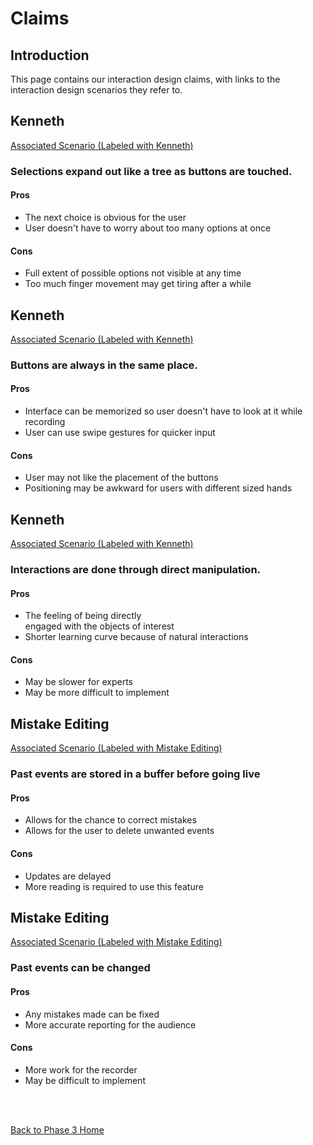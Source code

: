 <h1>Claims</h1>

<h2>Introduction</h2>

<p>This page contains our interaction design claims, with links to the interaction design scenarios they refer to.<br>
</p>

<h2>Kenneth</h2>
<a href='http://code.google.com/p/cs-3724-group1/wiki/Phase3Scenarios'>Associated Scenario (Labeled with Kenneth)</a>

<h3> Selections expand out like a tree as buttons are touched. </h3>
<h4> Pros </h4>
<ul>
<li> The next choice is obvious for the user </li>
<li> User doesn't have to worry about too many options at once</li>
</ul>

<h4> Cons </h4>
<ul>
<li> Full extent of possible options not visible at any time </li>
<li> Too much finger movement may get tiring after a while</li>
</ul>

<h2>Kenneth</h2>
<a href='http://code.google.com/p/cs-3724-group1/wiki/Phase3Scenarios'>Associated Scenario (Labeled with Kenneth)</a>

<h3> Buttons are always in the same place. </h3>
<h4> Pros </h4>
<ul>
<li> Interface can be memorized so user doesn't have to look at it while recording </li>
<li> User can use swipe gestures for quicker input </li>
</ul>

<h4> Cons </h4>
<ul>
<li> User may not like the placement of the buttons </li>
<li> Positioning may be awkward for users with different sized hands</li>
</ul>

<h2>Kenneth</h2>
<a href='http://code.google.com/p/cs-3724-group1/wiki/Phase3Scenarios'>Associated Scenario (Labeled with Kenneth)</a>

<h3> Interactions are done through direct manipulation. </h3>
<h4> Pros </h4>
<ul>
<li> The feeling of being directly<br>
engaged with the objects of interest </li>
<li> Shorter learning curve because of natural interactions </li>
</ul>

<h4> Cons </h4>
<ul>
<li> May be slower for experts </li>
<li> May be more difficult to implement </li>
</ul>

<h2>Mistake Editing</h2>
<a href='http://code.google.com/p/cs-3724-group1/wiki/Phase3Scenarios'>Associated Scenario (Labeled with Mistake Editing)</a>

<h3> Past events are stored in a buffer before going live </h3>
<h4> Pros </h4>
<ul>
<li> Allows for the chance to correct mistakes </li>
<li> Allows for the user to delete unwanted events </li>
</ul>

<h4> Cons </h4>
<ul>
<li> Updates are delayed </li>
<li> More reading is required to use this feature</li>
</ul>

<h2>Mistake Editing</h2>
<a href='http://code.google.com/p/cs-3724-group1/wiki/Phase3Scenarios'>Associated Scenario (Labeled with Mistake Editing)</a>

<h3> Past events can be changed </h3>
<h4> Pros </h4>
<ul>
<li> Any mistakes made can be fixed </li>
<li> More accurate reporting for the audience </li>
</ul>

<h4> Cons </h4>
<ul>
<li> More work for the recorder </li>
<li> May be difficult to implement </li>
</ul>


<br /><br />

<a href='http://code.google.com/p/cs-3724-group1/wiki/Phase3HomePage'>Back to Phase 3 Home</a>